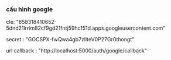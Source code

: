 ### cấu hình google 

cle:   "858318410652-5dnd21lrrim82cf9gd21fntj59hc151d.apps.googleusercontent.com"
 
secret : "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"


url callback : "http://localhost:5000/auth/google/callback"